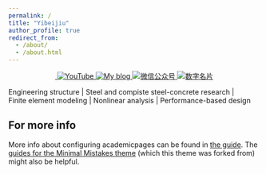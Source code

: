 ```yaml
---
permalink: /
title: "Yibeijiu"
author_profile: true
redirect_from: 
  - /about/
  - /about.html
---
```


<p align="center">
  <a href="https://github.com/zpy1160390580" target="_blank" rel="noopener">
    <img src="https://komarev.com/ghpvc/?username=zpy1160390580&style=flat" alt=""/>
  </a>
  <a href="https://www.youtube.com/channel/UCJVQRKyjDVBWXFz7XyKZHFw" target="_blank" rel="noopener">
    <img src="https://img.shields.io/badge/YouTube-red?style=flat&logo=youtube&logoColor=white" alt="YouTube"/>
  </a>
  <a href="https://www.cnblogs.com/yibeijiu" target="_blank" rel="noopener">
    <img src="https://img.shields.io/badge/My_Blog-blue" alt="My blog"/>
  </a>
  <a href="https://cdn.jsdelivr.net/gh/zpy1160390580/ybj-PicGo-picture-bed/images/OfficialAccounts/operate/查找公众号.png" target="_blank" rel="noopener">
    <img src="https://img.shields.io/badge/Subscriptions-blue" alt="微信公众号"/>
  </a>
  <a href="https://link3.cc/yibeijiu" target="_blank" rel="noopener">
    <img src="https://img.shields.io/badge/Card-blue" alt="数字名片"/>
  </a>
</p>


Engineering structure | Steel and compiste steel-concrete research | <br>
Finite element modeling | Nonlinear analysis | Performance-based design



For more info
------
More info about configuring academicpages can be found in [the guide](https://academicpages.github.io/markdown/). The [guides for the Minimal Mistakes theme](https://mmistakes.github.io/minimal-mistakes/docs/configuration/) (which this theme was forked from) might also be helpful.
